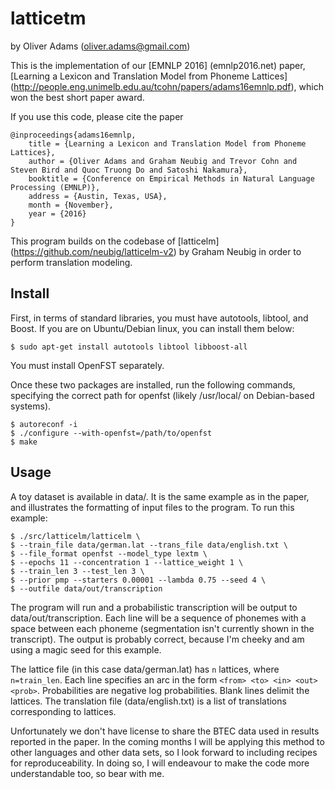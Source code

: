 # latticetm
by Oliver Adams (oliver.adams@gmail.com)

This is the implementation of our [EMNLP 2016] (emnlp2016.net) paper,
[Learning a Lexicon and Translation Model from Phoneme Lattices] (http://people.eng.unimelb.edu.au/tcohn/papers/adams16emnlp.pdf), which won the best short paper award.

If you use this code, please cite the paper

```
@inproceedings{adams16emnlp,
    title = {Learning a Lexicon and Translation Model from Phoneme Lattices},
    author = {Oliver Adams and Graham Neubig and Trevor Cohn and Steven Bird and Quoc Truong Do and Satoshi Nakamura},
    booktitle = {Conference on Empirical Methods in Natural Language Processing (EMNLP)},
    address = {Austin, Texas, USA},
    month = {November},
    year = {2016}
}
```

This program builds on the codebase of [latticelm]
(https://github.com/neubig/latticelm-v2) by Graham Neubig in order to
perform translation modeling.

Install
-------

First, in terms of standard libraries, you must have autotools, libtool, and Boost. If
you are on Ubuntu/Debian linux, you can install them below:

    $ sudo apt-get install autotools libtool libboost-all

You must install OpenFST separately.

Once these two packages are installed, run the following commands, specifying the
correct path for openfst (likely /usr/local/ on Debian-based systems).

    $ autoreconf -i
    $ ./configure --with-openfst=/path/to/openfst
    $ make

Usage
-----

A toy dataset is available in data/. It is the same example as in the paper,
and illustrates the formatting of input files to the program. To run this
example:

	$ ./src/latticelm/latticelm \
	$ --train_file data/german.lat --trans_file data/english.txt \
	$ --file_format openfst --model_type lextm \
	$ --epochs 11 --concentration 1 --lattice_weight 1 \
	$ --train_len 3 --test_len 3 \
	$ --prior pmp --starters 0.00001 --lambda 0.75 --seed 4 \
	$ --outfile data/out/transcription

The program will run and a probabilistic transcription will be output to
data/out/transcription. Each line will be a sequence of phonemes with a space
between each phoneme (segmentation isn't currently shown in the transcript).
The output is probably correct, because I'm cheeky and am using a magic seed
for this example.

The lattice file (in this case data/german.lat) has `n` lattices, where
`n=train_len`. Each line specifies an arc in the form `<from> <to> <in> <out>
<prob>`. Probabilities are negative log probabilities. Blank lines delimit the
lattices. The translation file (data/english.txt) is a list of translations
corresponding to lattices.

Unfortunately we don't have license to share the BTEC data used in results
reported in the paper. In the coming months I will be applying this method to
other languages and other data sets, so I look forward to including recipes for
reproduceability. In doing so, I will endeavour to make the code more
understandable too, so bear with me.
